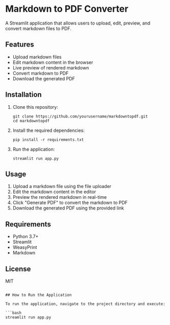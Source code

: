 # Markdown to PDF Converter

A Streamlit application that allows users to upload, edit, preview, and convert markdown files to PDF.

## Features

- Upload markdown files
- Edit markdown content in the browser
- Live preview of rendered markdown
- Convert markdown to PDF
- Download the generated PDF

## Installation

1. Clone this repository:
   ```
   git clone https://github.com/yourusername/markdowntopdf.git
   cd markdowntopdf
   ```

2. Install the required dependencies:
   ```
   pip install -r requirements.txt
   ```

3. Run the application:
   ```
   streamlit run app.py
   ```

## Usage

1. Upload a markdown file using the file uploader
2. Edit the markdown content in the editor
3. Preview the rendered markdown in real-time
4. Click "Generate PDF" to convert the markdown to PDF
5. Download the generated PDF using the provided link

## Requirements

- Python 3.7+
- Streamlit
- WeasyPrint
- Markdown

## License

MIT
```

## How to Run the Application

To run the application, navigate to the project directory and execute:

```bash
streamlit run app.py